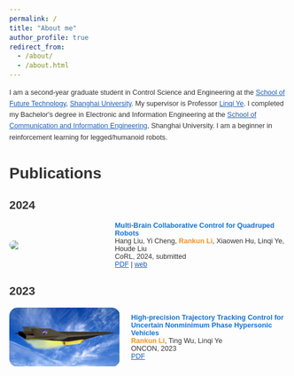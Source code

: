 ```yaml
---
permalink: /
title: "About me"
author_profile: true
redirect_from: 
  - /about/
  - /about.html
---
```


<link href='https://fonts.googleapis.com/css?family=Titillium+Web:400,600,400italic,600italic,300,300italic' rel='stylesheet' type='text/css'>

<div style="display: flex; align-items: center; flex-direction: column; height: 100%;">
  <p style="line-height: 1.6; margin: 0; font-family: 'Titillium Web', sans-serif; font-size: 0.9em;">I am a second-year graduate student in Control Science and Engineering at the <a href="https://ai.shu.edu.cn/">School of Future Technology</a>, <a href="https://www.shu.edu.cn/">Shanghai University</a>. My supervisor is Professor <a href="https://linqi-ye.github.io/">Linqi Ye</a>. I completed my Bachelor's degree in Electronic and Information Engineering at the <a href="https://scie.shu.edu.cn/">School of Communication and Information Engineering</a>, Shanghai University. I am a beginner in reinforcement learning for legged/humanoid robots.</p>
</div>

<style>
  body {
    color: #333333; /* 主要文字颜色加深 */
  }
  a {
    color: #1a5fb4; /* 链接颜色加深 */
  }
  strong {
    color: #1a3e72; /* 加粗文字颜色加深 */
  }
  strong strong {
    color: #d9480f; /* 特殊强调的文字颜色加深 */
  }
  h1, h2, h3, h4, h5, h6 {
    font-family: 'Titillium Web', sans-serif;
    font-weight: 600;
  }
</style>

<div style="margin-top: 20px;"></div>

# Publications
## 2024
<div style="display: flex; align-items: center;margin-top: 10px;">
    <img src="../images/2024corl.png" width="200" style="float: left; margin-right: 20px; border-radius: 15px;">
    <div style="font-family: 'Titillium Web', sans-serif; font-size: 0.9em; display: block;">
      <strong style="font-size: 1em; color: #1772d0;">Multi-Brain Collaborative Control for Quadruped Robots</strong>
      <br>Hang Liu, Yi Cheng, <strong style="font-weight: 600; color: #f09228;">Rankun Li</strong>, Xiaowen Hu, Linqi Ye, Houde Liu
      <br>CoRL, 2024, submitted
      <br><a href="/files/CoRL24.pdf" target="_blank">PDF</a> | <a href="https://quad-mbc.github.io/" target="_blank">web</a>
    </div>
</div>

## 2023
<div style="display: flex; align-items: center;">
    <img src="../images/oncon.png" width="200" style="float: left; margin-right: 20px; border-radius: 15px;">
    <div style="font-family: 'Titillium Web', sans-serif; font-size: 0.9em; display: block;">
      <strong style="font-size: 1em; color: #1772d0;">High-precision Trajectory Tracking Control for Uncertain Nonminimum Phase Hypersonic Vehicles</strong>
      <br><strong style="font-weight: 600; color: #f09228;">Rankun Li</strong>, Ting Wu, Linqi Ye
      <br>ONCON, 2023
      <br><a href="/files/ONCON.pdf" target="_blank">PDF</a> 
    </div>
</div>
